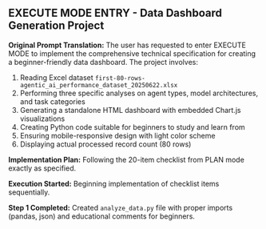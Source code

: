 ## EXECUTE MODE ENTRY - Data Dashboard Generation Project

**Original Prompt Translation:**
The user has requested to enter EXECUTE MODE to implement the comprehensive technical specification for creating a beginner-friendly data dashboard. The project involves:

1. Reading Excel dataset `first-80-rows-agentic_ai_performance_dataset_20250622.xlsx`
2. Performing three specific analyses on agent types, model architectures, and task categories
3. Generating a standalone HTML dashboard with embedded Chart.js visualizations
4. Creating Python code suitable for beginners to study and learn from
5. Ensuring mobile-responsive design with light color scheme
6. Displaying actual processed record count (80 rows)

**Implementation Plan:** Following the 20-item checklist from PLAN mode exactly as specified.

**Execution Started:** Beginning implementation of checklist items sequentially.

**Step 1 Completed:** Created `analyze_data.py` file with proper imports (pandas, json) and educational comments for beginners.

